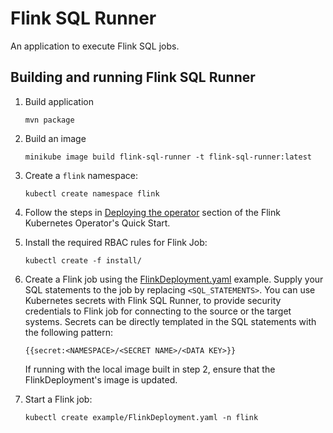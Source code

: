 # Flink SQL Runner

An application to execute Flink SQL jobs.

## Building and running Flink SQL Runner

1. Build application
    ```
    mvn package
    ```
2. Build an image
    ```
    minikube image build flink-sql-runner -t flink-sql-runner:latest
    ```
3. Create a `flink` namespace:
   ```
   kubectl create namespace flink
   ```
4. Follow the steps in [Deploying the operator](https://nightlies.apache.org/flink/flink-kubernetes-operator-docs-main/docs/try-flink-kubernetes-operator/quick-start/#deploying-the-operator) section of the Flink Kubernetes Operator's Quick Start.

5. Install the required RBAC rules for Flink Job:
   ```
   kubectl create -f install/
   ```
6. Create a Flink job using the [FlinkDeployment.yaml](./examples/FlinkDeployment.yaml) example. Supply your SQL statements to the job by replacing `<SQL_STATEMENTS>`.
   You can use Kubernetes secrets with Flink SQL Runner, to provide security credentials to Flink job for connecting to the source or the target systems.
   Secrets can be directly templated in the SQL statements with the following pattern:
   ```
   {{secret:<NAMESPACE>/<SECRET NAME>/<DATA KEY>}}
   ```
   If running with the local image built in step 2, ensure that the FlinkDeployment's image is updated. 
8. Start a Flink job:
   ```
   kubectl create example/FlinkDeployment.yaml -n flink
   ```

